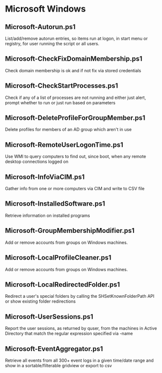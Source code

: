 # Microsoft Windows

## Microsoft-Autorun.ps1
List/add/remove autorun entries, so items run at logon, in start menu or registry, for user running the script or all users.

## Microsoft-CheckFixDomainMembership.ps1
Check domain membership is ok and if not fix via stored credentials

## Microsoft-CheckStartProcesses.ps1
Check if any of a list of processes are not running and either just alert, prompt whether to run or just run based on parameters

## Microsoft-DeleteProfileForGroupMember.ps1
Delete profiles for members of an AD group which aren't in use

## Microsoft-RemoteUserLogonTime.ps1
Use WMI to query computers to find out, since boot, when any remote desktop connections logged on

## Microsoft-InfoViaCIM.ps1
Gather info from one or more computers via CIM and write to CSV file

## Microsoft-InstalledSoftware.ps1
Retrieve information on installed programs

## Microsoft-GroupMembershipModifier.ps1
Add or remove accounts from groups on Windows machines.

## Microsoft-LocalProfileCleaner.ps1
Add or remove accounts from groups on Windows machines.

## Microsoft-LocalRedirectedFolder.ps1
Redirect a user's special folders by calling the SHSetKnownFolderPath API or show existing folder redirections

## Microsoft-UserSessions.ps1
Report the user sessions, as returned by quser, from the machines in Active Directory that match the regular expression specified via -name

## Microsoft-EventAggregator.ps1
Retrieve all events from all 300+ event logs in a given time/date range and show in a sortable/filterable gridview or export to csv
